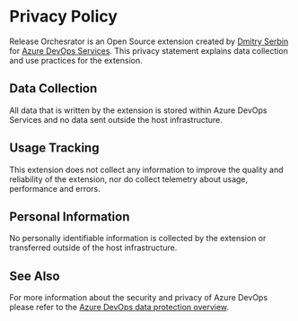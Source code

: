 # Privacy Policy

Release Orchesrator is an Open Source extension created by [Dmitry Serbin][1] for [Azure DevOps Services][2]. This privacy statement explains data collection and use practices for the extension.

## Data Collection

All data that is written by the extension is stored within Azure DevOps Services and no data sent outside the host infrastructure.

## Usage Tracking

This extension does not collect any information to improve the quality and reliability of the extension, nor do collect telemetry about usage, performance and errors.

## Personal Information

No personally identifiable information is collected by the extension or transferred outside of the host infrastructure.

## See Also

For more information about the security and privacy of Azure DevOps please refer to the [Azure DevOps data protection overview][3].

[1]: https://www.linkedin.com/in/dmitryserbin
[2]: https://azure.microsoft.com/en-us/services/devops
[3]: https://docs.microsoft.com/en-us/azure/devops/organizations/security/data-protection
